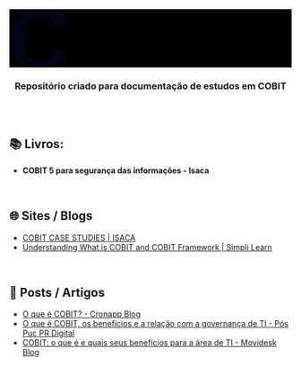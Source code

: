 <div align="center">
 
 <img src="images/readme-title.gif" min-width="700px" width="700px" align="center" alt="image">
 
 ### **Repositório criado para documentação de estudos em COBIT**
  
</div>
<br><br>


## 📚  Livros: 
 
+ **COBIT 5 para segurança das informações - Isaca**

<br>

## 🌐 Sites / Blogs

+ [COBIT CASE STUDIES | ISACA](https://www.isaca.org/resources/cobit/cobit-case-studies)
+ [Understanding What is COBIT and COBIT Framework | Simpli Learn](https://www.simplilearn.com/what-is-cobit-significance-and-framework-rar309-article)

<br>

## 📰 Posts / Artigos

+ [O que é COBIT? - Cronapp Blog](https://blog.cronapp.io/o-que-e-cobit/)
+ [O que é COBIT, os benefícios e a relação com a governança de TI - Pós Puc PR Digital](https://posdigital.pucpr.br/blog/cobit#:~:text=Sigla%20para%20Control%20Objectives%20for,gest%C3%A3o%20de%20informa%C3%A7%C3%A3o%20e%20governan%C3%A7a.)
+ [COBIT: o que é e quais seus benefícios para a área de TI - Movidesk Blog](https://conteudo.movidesk.com/cobit-o-que-e/)
